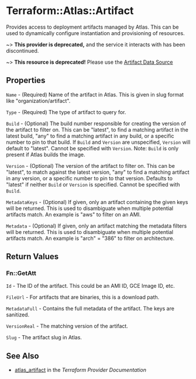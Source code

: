 # Terraform::Atlas::Artifact

Provides access to deployment artifacts managed by Atlas. This
can be used to dynamically configure instantiation and provisioning of
resources.

~> **This provider is deprecated,** and the service it interacts with has been discontinued.

~> **This resource is deprecated!** Please use the
[Artifact Data Source](/docs/providers/terraform-enterprise/d/artifact.html)

## Properties

`Name` - (Required) Name of the artifact in Atlas. This is given in slug format like "organization/artifact".

`Type` - (Required) The type of artifact to query for.

`Build` - (Optional) The build number responsible for creating the version of the artifact to filter on. This can be "latest", to find a matching artifact in the latest build, "any" to find a matching artifact in any build, or a specific number to pin to that build. If `Build` and `Version` are unspecified, `Version` will default to "latest". Cannot be specified with `Version`. Note: `Build` is only present if Atlas builds the image.

`Version` - (Optional)  The version of the artifact to filter on. This can be "latest", to match against the latest version, "any" to find a matching artifact in any version, or a specific number to pin to that version. Defaults to "latest" if neither `Build` or `Version` is specified. Cannot be specified with `Build`.

`MetadataKeys` - (Optional) If given, only an artifact containing the given keys will be returned. This is used to disambiguate when multiple potential artifacts match. An example is "aws" to filter on an AMI.

`Metadata` - (Optional) If given, only an artifact matching the metadata filters will be returned. This is used to disambiguate when multiple potential artifacts match. An example is "arch" = "386" to filter on architecture.


## Return Values

### Fn::GetAtt

`Id` - The ID of the artifact. This could be an AMI ID, GCE Image ID, etc.

`FileUrl` - For artifacts that are binaries, this is a download path.

`MetadataFull` - Contains the full metadata of the artifact. The keys are sanitized.

`VersionReal` - The matching version of the artifact.

`Slug` - The artifact slug in Atlas.

## See Also

* [atlas_artifact](https://www.terraform.io/docs/providers/atlas/r/artifact.html) in the _Terraform Provider Documentation_